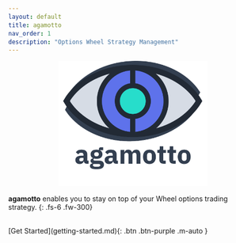 ```yaml
---
layout: default
title: agamotto
nav_order: 1
description: "Options Wheel Strategy Management"
---
```



<p align="center">
    <img src="https://raw.githubusercontent.com/chrischow/agamotto/main/project/static/img/agamotto_with_word.png" width="300">
</p>

**agamotto** enables you to stay on top of your Wheel options trading strategy.
{: .fs-6 .fw-300}

<br>

<span class="fs-5 text-center">
[Get Started](getting-started.md){: .btn .btn-purple .m-auto }
</span>